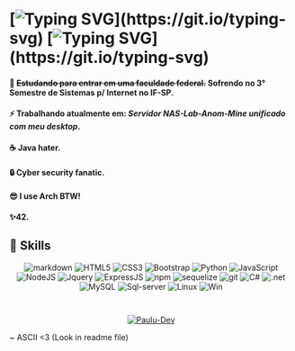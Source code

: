 # [![Typing SVG](https://readme-typing-svg.herokuapp.com?font=Sono&duration=1000&pause=15000&color=5BF000&width=500&lines=Hello+world!+Seja+muito+bem+vindo!)](https://git.io/typing-svg) [![Typing SVG](https://readme-typing-svg.herokuapp.com?font=Sono&duration=2000&pause=15000&color=5BF000&width=500&lines=Sou+um+cara+que+gosta+de+TI.)](https://git.io/typing-svg)


#### 📝 ~~Estudando para entrar em uma faculdade federal.~~ Sofrendo no 3° Semestre de Sistemas p/ Internet no IF-SP.
#### ⚡ Trabalhando atualmente em: *Servidor NAS-Lab-Anom-Mine unificado com meu desktop*.
#### ☕ Java hater.
#### 🔒 Cyber security fanatic.
#### 😎 I use Arch BTW!
#### ✨️42.

## 💫 Skills 

<div align='center'>
<p><img src="https://img.shields.io/badge/Markdown-000000?style=for-the-badge&logo=markdown&logoColor=white" alt="markdown"> 
<img src="https://img.shields.io/badge/HTML5-E34F26?style=for-the-badge&logo=html5&logoColor=white" alt="HTML5"> 
<img src="https://img.shields.io/badge/CSS3-1572B6?style=for-the-badge&logo=css3&logoColor=white" alt="CSS3"> 
<img src="https://img.shields.io/badge/Bootstrap-563D7C?style=for-the-badge&logo=bootstrap&logoColor=white" alt="Bootstrap"> 
<img src="https://img.shields.io/badge/Python-3776AB?style=for-the-badge&logo=python&logoColor=white" alt="Python">
<img src="https://img.shields.io/badge/JavaScript-F7DF1E?style=for-the-badge&logo=javascript&logoColor=black" alt="JavaScript">
<img src="https://img.shields.io/badge/Node.js-43853D?style=for-the-badge&logo=node.js&logoColor=white" alt="NodeJS"> 
<img src="https://img.shields.io/badge/jQuery-0769AD?style=for-the-badge&logo=jquery&logoColor=white" alt="Jquery">
<img src="https://img.shields.io/badge/Express.js-404D59?style=for-the-badge" alt="ExpressJS"> 
<img src="https://img.shields.io/badge/NPM-%23000000.svg?style=for-the-badge&logo=npm&logoColor=white" alt="npm">
<img src="https://img.shields.io/badge/Sequelize-52B0E7?style=for-the-badge&logo=Sequelize&logoColor=white" alt="sequelize">
<img src="https://img.shields.io/badge/git-%23F05033.svg?style=for-the-badge&logo=git&logoColor=white" alt="git">
<img src="https://img.shields.io/badge/C%23-777BB4?style=for-the-badge&logo=c-sharp&logoColor=white" alt="C#">
<img src="https://img.shields.io/badge/.NET-5C2D91?style=for-the-badge&logo=.net&logoColor=white" alt=".net">
<img src="https://img.shields.io/badge/MySQL-00000F?style=for-the-badge&logo=mysql&logoColor=white" alt="MySQL">
<img src="https://img.shields.io/badge/SQL_Server-CC2927?style=for-the-badge&logo=microsoft-sql-server&logoColor=white" alt="Sql-server">
<img src="https://img.shields.io/badge/Linux-FFFAFA?style=for-the-badge&logo=linux&logoColor=black" alt="Linux">
<img src="https://img.shields.io/badge/Windows-017AD7?style=for-the-badge&logo=windows&logoColor=white" alt="Win"></p>
</div>

<img src="https://user-images.githubusercontent.com/73097560/115834477-dbab4500-a447-11eb-908a-139a6edaec5c.gif" alt="">
 

<div align='center'>
<p><a href="[https://github.com/Paulo-Murilo-Dev](https://github-readme-stats.vercel.app/api?username=Paulo-Murilo-Dev&show_icons=true&theme=dracula&include_all_commits=true&count_private=tru)"><img src="https://github-readme-stats.vercel.app/api?username=Paulo-Murilo-Dev&show_icons=true&theme=dracula&include_all_commits=true&count_private=true" alt="">


 
 <img src="https://github-readme-stats.vercel.app/api/top-langs/?username=Paulo-Murilo-Dev&layout=compact&langs_count=7&theme=dark" alt="Paulu-Dev"></a></p>
</div>

<!--
   (  )   (   )  )
     ) (   )  (  (
     ( )  (    ) )
     _____________
    <_____________> ___
    |             |/ _ \
    |               | | |
    |               |_| |
 ___|             |\___/
/    \___________/    \
\_____________________/ -->

~ ASCII <3 (Look in readme file)
